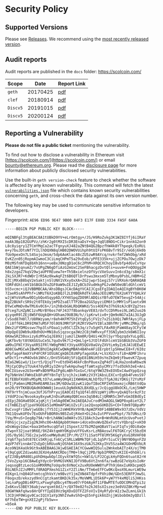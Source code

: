 # Security Policy

## Supported Versions

Please see [Releases](https://scolcoin.com/). We recommend using the [most recently released version](https://scolcoin.com/).

## Audit reports

Audit reports are published in the `docs` folder: https://scolcoin.com/ 

| Scope | Date | Report Link |
| ------- | ------- | ----------- |
| `geth` | 20170425 | [pdf](https://scolcoin.com/) |
| `clef` | 20180914 | [pdf](https://scolcoin.com/) |
| `Discv5` | 20191015 | [pdf](https://scolcoin.com/) |
| `Discv5` | 20200124 | [pdf](https://scolcoin.com/) |

## Reporting a Vulnerability

**Please do not file a public ticket** mentioning the vulnerability.

To find out how to disclose a vulnerability in Ethereum visit [https://scolcoin.com/](https://scolcoin.com/) or email bounty@ethereum.org. Please read the [disclosure page](https://scolcoin.com/) for more information about publicly disclosed security vulnerabilities.

Use the built-in `geth version-check` feature to check whether the software is affected by any known vulnerability. This command will fetch the latest [`vulnerabilities.json`](https://scolcoin.com/) file which contains known security vulnerabilities concerning `geth`, and cross-check the data against its own version number.

The following key may be used to communicate sensitive information to developers.

Fingerprint: `AE96 ED96 9E47 9B00 84F3 E17F E88D 3334 FA5F 6A0A`

```
-----BEGIN PGP PUBLIC KEY BLOCK-----

mQINBFgl3tgBEAC8A1tUBkD9YV+eLrOmtgy+/JS/H9RoZvkg3K1WZ8IYfj6iIRaY
neAk3Bp182GUPVz/zhKr2g0tMXIScDR3EnaDsY+Qg+JqQl8NOG+Cikr1nnkG2on9
L8c8yiqry1ZTCmYMqCa2acTFqnyuXJ482aZNtB4QG2BpzfhW4k8YThpegk/EoRUi
m+y7buJDtoNf7YILlhDQXN8qlHB02DWOVUihph9tUIFsPK6BvTr9SIr/eG6j6k0b
fUo9pexOn7LS4SojoJmsm/5dp6AoKlac48cZU5zwR9AYcq/nvkrfmf2WkObg/xRd
EvKZzn05jRopmAIwmoC3CiLmqCHPmT5a29vEob/yPFE335k+ujjZCPOu7OwjzDk7
M0zMSfnNfDq8bXh16nn+ueBxJ0NzgD1oC6c2PhM+XRQCXChoyI8vbfp4dGvCvYqv
QAE1bWjqnumZ/7vUPgZN6gDfiAzG2mUxC2SeFBhacgzDvtQls+uuvm+FnQOUgg2H
h8x2zgoZ7kqV29wjaUPFREuew7e+Th5BxielnzOfVycVXeSuvvIn6cd3g/s8mX1c
2kLSXJR7+KdWDrIrR5Az0kwAqFZt6B6QTlDrPswu3mxsm5TzMbny0PsbL/HBM+GZ
EZCjMXxB8bqV2eSaktjnSlUNX1VXxyOxXA+ZG2jwpr51egi57riVRXokrQARAQAB
tDRFdGhlcmV1bSBGb3VuZGF0aW9uIEJ1ZyBCb3VudHkgPGJvdW50eUBldGhlcmV1
bS5vcmc+iQJVBBMBCAA/AhsDBgsJCAcDAgYVCAIJCgsEFgIDAQIeAQIXgBYhBK6W
7ZaeR5sAhPPhf+iNMzT6X2oKBQJl2LD9BQkRdTklAAoJEOiNMzT6X2oKYYYQALkV
wJjWYoVoMuw9D1ybQo4Sqyp6D/XYHXSpqZDO9RlADQisYBfuO7EW75evgZ+54Ajc
8gZ2BUkFcSR9z2t0TEkUyjmPDZsaElTTP2Boa2GG5pyziEM6t1cMMY1sP1aotx9H
DYwCeMmDv0wTMi6v0C6+/in2hBxbGALRbQKWKd/5ss4OEPe37hG9zAJcBYZg2tes
O7ceg7LHZpNC1zvMUrBY6os74FJ437f8bankqvVE83/dvTcCDhMsei9LiWS2uo26
qiyqeR9lZEj8W5F6UgkQH+UOhamJ9UB3N/h//ipKrwtiv0+jQm9oNG7aIAi3UJgD
CvSod87H0l7/U8RWzyam/r8eh4KFM75hIVtqEy5jFV2z7x2SibXQi7WRfAysjFLp
/li8ff6kLDR9IMATuMSF7Ol0O9JMRfSPjRZRtVOwYVIBla3BhfMrjvMMcZMAy/qS
DWx2iFYDMGsswv7hp3lsFOaa1ju95ClZZk3q/z7u5gH7LFAxR0jPaW48ay3CFylW
sDpQpO1DWb9uXBdhOU+MN18uSjqzocga3Wz2C8jhWRvxyFf3SNIybm3zk6W6IIoy
6KmwSRZ30oxizy6zMYw1qJE89zjjumzlZAm0R/Q4Ui+WJhlSyrYbqzqdxYuLgdEL
lgKfbv9/t8tNXGGSuCe5L7quOv9k7l2+QmLlg+SJtDlFdGhlcmV1bSBGb3VuZGF0
aW9uIFNlY3VyaXR5IFRlYW0gPHNlY3VyaXR5QGV0aGVyZXVtLm9yZz6JAlUEEwEI
AD8CGwMGCwkIBwMCBhUIAgkKCwQWAgMBAh4BAheAFiEErpbtlp5HmwCE8+F/6I0z
NPpfagoFAmXYsP4FCRF1OSUACgkQ6I0zNPpfagoUGA/+LVzXUJrsfi8+ADMF1hru
wFDcY1r+vM4Ovbk1NhCc/DnV5VG40j5FiQpE81BNiH59sYeZkQm9jFbwevK7Zpuq
RZaG2WGiwU/11xrt5/Qjq7T+vEtd94546kFcBnP8uexZqP4dTi4LHa2on8aRbwzN
7RjCpCQhy1TUuk47dyOR1y3ZHrpTwkHpuhwgffaWtxgSyCMYz7fsd5Ukh3eE+Ani
90CIUieve2U3o+WPxBD9PRaIPg6LmBhfGxGvC/6tqY9W3Z9xEOVDxC4wdYppQzsg
Pg7bNnVmlFWHsEk8FuMfY8nTqY3/ojhJxikWKz2V3Y2AbsLEXCvrEg6b4FvmsS97
8ifEBbFXU8hvMSpMLtO7vLamWyOHq41IXWH6HLNLhDfDzTfpAJ8iYDKGj72YsMzF
0fIjPa6mniMB2RmREAM0Jas3M/6DUw1EzwK1iQofIBoCRPIkR5mxmzjcRB6tVdQa
on20/9YTKKBUQAdK0OWW8j1euuULDgNdkN2LBXdQLy/JcQiggU8kOCKL/Lmj5HWP
FNT9rYfnjmCuux3UfJGfhPryujEA0CdIfq1Qf4ldOVzpWYjsMn+yQxAQTorAzF3z
iYddP2cw/Nvookay8xywKJnDsaRaWqdQ8Ceox3qSB4LCjQRNR5c3HfvGm3EBdEyI
zEEpjZ6GHa05DCajqKjtjlm5Ag0EWCXe2AEQAJuCrodM3mAQGLSWQP8xp8ieY2L7
n1TmBEZiqTjpaV9GOEe51eMOmAPSWiUZviFiie2QxopGUKDZG+CO+Tdm97Q8paMr
DuCvxgFr18wVjwGEBcjfY53Ij2sWHERkV9YB/ApWZPX0F14BBEW9x937zDx/VdVz
7N11QswkUFOv7EoOUhFbBOR0s9B5ZuOjR4eX+Di24uIutPFVuePbpt/7b7UNsz/D
lVq/M+uS+Ieq8p79A/+BrLhANWJa8WAtv3SJ18Ach2w+B+WnRUNLmtUcUvoPvetJ
F0hGjcjxzyZig2NJHhcO6+A6QApb0tHem+i4UceOnoWvQZ6xFuttvYQbrqI+xH30
xDsWogv1Uwc+baa1H5e9ucqQfatjISpoxtJ2Tb2MZqmQBaV7iwiFIqTvj0Di0aQe
XTwpnY32joat9R6E/9XZ4ktqmHYOKgUvUfFGvKsrLzRBAoswlF6TGKCryCt5bzEH
jO5/0yS6i75Ec2ajw95seMWy0uKCIPr/M/Z77i1SatPT8lMY5KGgYyXxG3RVHF08
iYq6f7gs5dt87ECs5KRjqLfn6CyCSRLLWBMkTQFjdL1q5Pr5iuCVj9NY9D0gnFZU
4qVP7dYinnAm7ZsEpDjbRUuoNjOShbK16X9szUAJS2KkyIhV5Sza4WJGOnMDVbLR
Aco9N1K4aUk9Gt9xABEBAAGJAjwEGAEIACYCGwwWIQSulu2WnkebAITz4X/ojTM0
+l9qCgUCZdiwoAUJEXU4yAAKCRDojTM0+l9qCj2PD/9pbIPRMZtvKIIE+OhOAl/s
qfZJXByAM40ELpUhDHqwbOplIEyvXtWfQ5c+kWlG/LPJ2CgLkHyFQDn6tuat82rH
/5VoZyxp16CBAwEgYdycOr9hMGSVKNIJDfV9Bu6VtZnn6fa/swBzGE7eVpXsIoNr
jeqsogBtzLecG1oHMXRMq7oUqu9c6VNoCx2uxRUOeWW8YuP7h9j6mxIuKKbcpmQ5
RSLNEhJZJsMMFLf8RAQPXmshG1ZixY2ZliNe/TTm6eEfFCw0KcQxoX9LmurLWE9w
dIKgn1/nQ04GFnmtcq3hVxY/m9BvzY1jmZXNd4TdpfrPXhi0W/GDn53ERFPJmw5L
F8ogxzD/ekxzyd9nCCgtzkamtBKDJk35x/MoVWMLjD5k6P+yW7YY4xMQliSJHKss
leLnaPpgDBi4KPtLxPswgFqObcy4TNse07rFO4AyHf11FBwMTEfuODCOMnQTpi3z
Zx6KxvS3BEY36abjvwrqsmt8dJ/+/QXT0e82fo2kJ65sXIszez3e0VUZ8KrMp+wd
X0GWYWAfqXws6HrQFYfIpEE0Vz9gXDxEOTFZ2FoVIvIHyRfyDrAIz3wZLmnLGk1h
l3CDjHF0Wigv0CacIQ1V1aYp3NhIVwAvShQ+qS5nFgik6UZnjjWibobOm3yQDzll
6F7hEeTW+gnXEI2gPjfb5w==
=b5eA
-----END PGP PUBLIC KEY BLOCK-----
```

